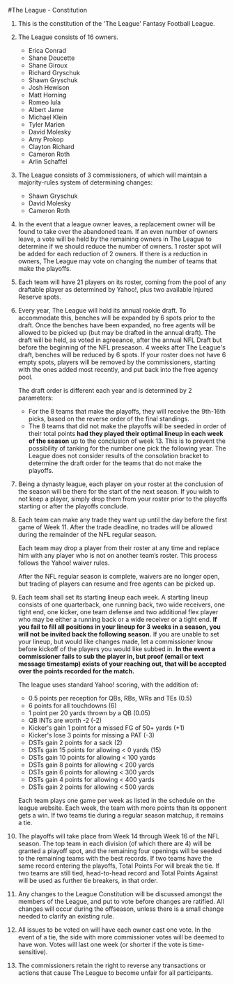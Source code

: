#The League - Constitution

1. This is the constitution of the 'The League' Fantasy Football League.
1. The League consists of 16 owners.
	* Erica Conrad
	* Shane Doucette
	* Shane Giroux
	* Richard Gryschuk
	* Shawn Gryschuk
	* Josh Hewison
	* Matt Horning
	* Romeo Iula
	* Albert Jame
	* Michael Klein
	* Tyler Marien
	* David Molesky
	* Amy Prokop
	* Clayton Richard
	* Cameron Roth
	* Arlin Schaffel

1. The League consists of 3 commissioners, of which will maintain a majority-rules system of determining changes:
	* Shawn Gryschuk
	* David Molesky
	* Cameron Roth

1. In the event that a league owner leaves, a replacement owner will be found to take over the abandoned team. If an even number of owners leave, a vote will be held by the remaining owners in The League to determine if we should reduce the number of owners. 1 roster spot will be added for each reduction of 2 owners. If there is a reduction in owners, The League may vote on changing the number of teams that make the playoffs.

1. Each team will have 21 players on its roster, coming from the pool of any draftable player as determined by Yahoo!, plus two available Injured Reserve spots.
 
1. Every year, The League will hold its annual rookie draft. To accommodate this, benches will be expanded by 6 spots prior to the draft. Once the benches have been expanded, no free agents will be allowed to be picked up (but may be drafted in the annual draft). The draft will be held, as voted in agreeance, after the annual NFL Draft but before the beginning of the NFL preseason. 4 weeks after The League's draft, benches will be reduced by 6 spots. If your roster does not have 6 empty spots, players will be removed by the commissioners, starting with the ones added most recently, and put back into the free agency pool.

	The draft order is different each year and is determined by 2 parameters:
	* For the 8 teams that make the playoffs, they will receive the 9th-16th picks, based on the reverse order of the final standings.
	* The 8 teams that did not make the playoffs will be seeded in order of their total points **had they played their optimal lineup in each week of the season** up to the conclusion of week 13. This is to prevent the possibility of tanking for the number one pick the following year. The League does not consider results of the consolation bracket to determine the draft order for the teams that do not make the playoffs.

1. Being a dynasty league, each player on your roster at the conclusion of the season will be there for the start of the next season. If you wish to not keep a player, simply drop them from your roster prior to the playoffs starting or after the playoffs conclude.
 
1. Each team can make any trade they want up until the day before the first game of Week 11. After the trade deadline, no trades will be allowed during the remainder of the NFL regular season. 

	Each team may drop a player from their roster at any time and replace him with any player who is not on another team’s roster. This process follows the Yahoo! waiver rules.

	After the NFL regular season is complete, waivers are no longer open, but trading of players can resume and free agents can be picked up.

1. Each team shall set its starting lineup each week. A starting lineup consists of one quarterback, one running back, two wide receivers, one tight end, one kicker, one team defense and two additional flex player who may be either a running back or a wide receiver or a tight end. **If you fail to fill all positions in your lineup for 3 weeks in a season, you will not be invited back the following season.** If you are unable to set your lineup, but would like changes made, let a commissioner know before kickoff of the players you would like subbed in. **In the event a commissioner fails to sub the player in, but proof (email or text message timestamp) exists of your reaching out, that will be accepted over the points recorded for the match.**

	The league uses standard Yahoo! scoring, with the addition of:
	* 0.5 points per reception for QBs, RBs, WRs and TEs (0.5)
	* 6 points for all touchdowns (6)
	* 1 point per 20 yards thrown by a QB (0.05)
	* QB INTs are worth -2 (-2)
	* Kicker's gain 1 point for a missed FG of 50+ yards (+1)
	* Kicker's lose 3 points for missing a PAT (-3)
	* DSTs gain 2 points for a sack (2)
	* DSTs gain 15 points for allowing < 0 yards (15)
	* DSTs gain 10 points for allowing < 100 yards
	* DSTs gain 8 points for allowing < 200 yards
	* DSTs gain 6 points for allowing < 300 yards
	* DSTs gain 4 points for allowing < 400 yards
	* DSTs gain 2 points for allowing < 500 yards

	Each team plays one game per week as listed in the schedule on the league website. Each week, the team with more points than its opponent gets a win. If two teams tie during a regular season matchup, it remains a tie.
 
1. The playoffs will take place from Week 14 through Week 16 of the NFL season. The top team in each division (of which there are 4) will be granted a playoff spot, and the remaining four openings will be seeded to the remaining teams with the best records. If two teams have the same record entering the playoffs, Total Points For will break the tie. If two teams are still tied, head-to-head record and Total Points Against will be used as further tie breakers, in that order.

1. Any changes to the League Constitution will be discussed amongst the members of the League, and put to vote before changes are ratified. All changes will occur during the offseason, unless there is a small change needed to clarify an existing rule.

1. All issues to be voted on will have each owner cast one vote. In the event of a tie, the side with more commissioner votes will be deemed to have won. Votes will last one week (or shorter if the vote is time-sensitive).

1. The commissioners retain the right to reverse any transactions or actions that cause The League to become unfair for all participants.
